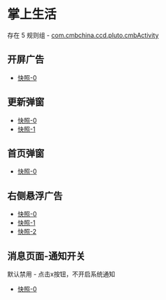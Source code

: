 # 掌上生活

存在 5 规则组 - [com.cmbchina.ccd.pluto.cmbActivity](/src/apps/com.cmbchina.ccd.pluto.cmbActivity.ts)

## 开屏广告

- [快照-0](https://i.gkd.li/import/12647186)

## 更新弹窗

- [快照-0](https://i.gkd.li/import/12647025)
- [快照-1](https://i.gkd.li/import/12727203)

## 首页弹窗

- [快照-0](https://i.gkd.li/import/12647000)

## 右侧悬浮广告

- [快照-0](https://i.gkd.li/import/12647039)
- [快照-1](https://i.gkd.li/import/12647052)
- [快照-2](https://i.gkd.li/import/12647127)

## 消息页面-通知开关

默认禁用 - 点击x按钮，不开启系统通知

- [快照-0](https://i.gkd.li/import/12647068)
